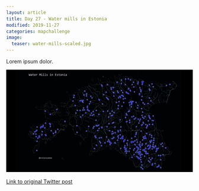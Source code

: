 ```yaml
---
layout: article
title: Day 27 - Water mills in Estonia
modified: 2019-11-27
categories: mapchallenge
image:
  teaser: water-mills-scaled.jpg
---
```


Lorem ipsum dolor.

![image of day 27 post](../../images/water-mills-scaled.jpg)

[Link to original Twitter post](https://twitter.com/evelynuuemaa/status/27)
